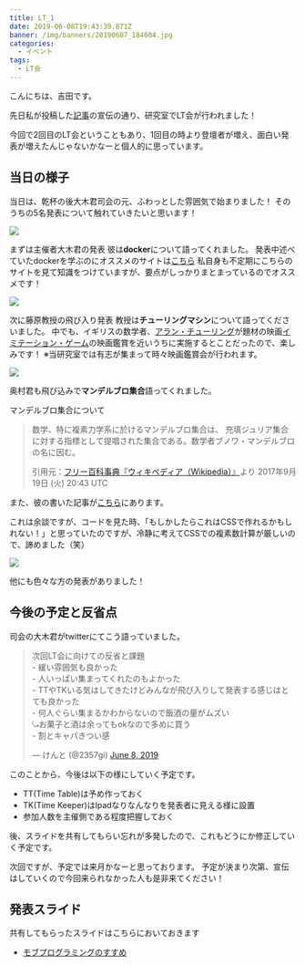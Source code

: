 ```yaml
---
title: LT_1
date: 2019-06-08T19:43:39.871Z
banner: /img/banners/20190607_184604.jpg
categories:
  - イベント
tags:
  - LT会
---
```

こんにちは、吉田です。

先日私が投稿した[記事](https://fujihalab.netlify.com/blog/2019/06/06/create-homepage/)の宣伝の通り、研究室でLT会が行われました！

今回で2回目のLT会ということもあり、1回目の時より登壇者が増え、面白い発表が増えたんじゃないかなーと個人的に思っています。

## 当日の様子
当日は、乾杯の後大木君司会の元、ふわっとした雰囲気で始まりました！
そのうちの5名発表について触れていきたいと思います！

![](https://i.imgur.com/4Ob46F7.jpg)

まずは主催者大木君の発表
彼は**docker**について語ってくれました。
発表中述べていたdockerを学ぶのにオススメのサイトは[こちら](https://y-ohgi.com/introduction-docker/)
私自身も不定期にこちらのサイトを見て知識をつけていますが、要点がしっかりまとまっているのでオススメです！

![](https://i.imgur.com/pWCiv7B.jpg)

次に藤原教授の飛び入り発表
教授は**チューリングマシン**について語ってくださいました。
中でも、イギリスの数学者、[アラン・チューリング](https://ja.wikipedia.org/wiki/%E3%82%A2%E3%83%A9%E3%83%B3%E3%83%BB%E3%83%81%E3%83%A5%E3%83%BC%E3%83%AA%E3%83%B3%E3%82%B0)が題材の映画[イミテーション・ゲーム](https://wired.jp/special/2015/imitationgame/01/)の映画鑑賞を近いうちに実施するとことだったので、楽しみです！
※当研究室では有志が集まって時々映画鑑賞会が行われます。

![](https://i.imgur.com/ZPMBkhG.jpg)

奥村君も飛び込みで**マンデルブロ集合**語ってくれました。

マンデルブロ集合について
> 数学、特に複素力学系に於けるマンデルブロ集合は、 充填ジュリア集合に対する指標として提唱された集合である。数学者ブノワ・マンデルブロの名に因む。
> 
> 引用元：[フリー百科事典『ウィキペディア（Wikipedia）』](https://ja.wikipedia.org/wiki/%E3%83%9E%E3%83%B3%E3%83%87%E3%83%AB%E3%83%96%E3%83%AD%E9%9B%86%E5%90%88)より
> 2017年9月19日 (火) 20:43 UTC

また、彼の書いた記事が[こちら](https://qiita.com/0k9_r/items/b6c83ee15717da21371e)にあります。

これは余談ですが、コードを見た時、「もしかしたらこれはCSSで作れるかもしれない！」と思っていたのですが、冷静に考えてCSSでの複素数計算が厳しいので、諦めました（笑）

![](https://i.imgur.com/dabohmL.jpg)

他にも色々な方の発表がありました！

## 今後の予定と反省点

司会の大木君がtwitterにてこう語っていました。
<blockquote class="twitter-tweet" data-partner="tweetdeck"><p lang="ja" dir="ltr">次回LT会に向けての反省と課題<br>- 緩い雰囲気も良かった<br>- 人いっぱい集まってくれたのもよかった<br>- TTやTKいる気はしてきたけどみんなが飛び入りして発表する感じはとても良かった<br>- 何人ぐらい集まるかわからないので飯酒の量がムズい<br>⤿お菓子と酒は余ってもokなので多めに買う<br>- 割とキャパきつい感</p>&mdash; けんと (@2357gi) <a href="https://twitter.com/2357gi/status/1137380042458116096?ref_src=twsrc%5Etfw">June 8, 2019</a></blockquote>
<script async src="https://platform.twitter.com/widgets.js" charset="utf-8"></script>

このことから、今後は以下の様にしていく予定です。
- TT(Time Table)は予め作っておく
- TK(Time Keeper)はIpadなりなんなりを発表者に見える様に設置
- 参加人数を主催側である程度把握しておく

後、スライドを共有してもらい忘れが多発したので、これもどうにか修正していく予定です。

次回ですが、予定では来月かなーと思っております。
予定が決まり次第、宣伝はしていくので今回来られなかった人も是非来てください！

## 発表スライド
共有してもらったスライドはこちらにおいておきます

- [モブプログラミングのすすめ](https://speakerdeck.com/kazu1496/mohuhurokuraminkufalsesu-me)
